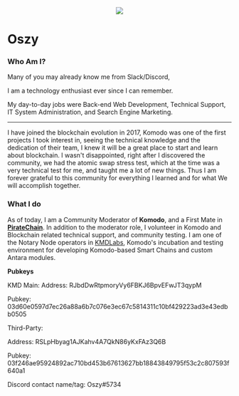 <p align="center">
  <img src="https://github.com/lilszi/NotaryNodes/blob/master/season4/candidates/oszy/logo.gif?raw=true">
</p>

# Oszy 


### Who Am I?
Many of you may already know me from Slack/Discord, 

I am a technology enthusiast ever since I can remember.

My day-to-day jobs were Back-end Web Development, Technical Support, IT System Administration, and Search Engine Marketing. 

---
I have joined the blockchain evolution in 2017, Komodo was one of the first projects I took interest in, seeing the technical knowledge and the dedication of their team, I knew it will be a great place to start and learn about blockchain.  I wasn't disappointed, right after I discovered the community, we had the atomic swap stress test, which at the time was a very technical test for me, and taught me a lot of new things.  Thus I am forever grateful to this community for everything I learned and for what We will accomplish together.

### What I do

As of today, I am a Community Moderator of **Komodo**, and a First Mate in **[PirateChain](https://pirate.black/)**.
In addition to the moderator role, I volunteer in Komodo and Blockchain related technical support, and community testing.
I am one of the Notary Node operators in [KMDLabs](http://kmdlabs.io/), Komodo's incubation and testing environment for developing Komodo-based Smart Chains and custom Antara modules. 

**Pubkeys**

KMD Main: 
Address: RJbdDwRtpmoryVy6FBKJ6BpvEFwJT3qypM

Pubkey: 03d60e0597d7ec26a88a6b7c076e3ec67c5814311c10bf429223ad3e43edbb0505


Third-Party: 

Address: RSLpHbyag1AJKahv4A7QkN86yKxFAz3Q6B

Pubkey: 03f246ae95924892ac710bd453b67613627bb18843849795f53c2c807593f640a1


Discord contact name/tag: Oszy#5734
